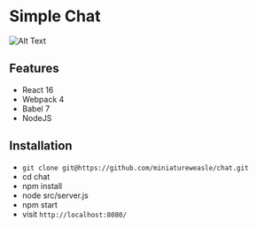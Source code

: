 # Simple Chat 

![Alt Text](https://media.giphy.com/media/vFKqnCdLPNOKc/giphy.gif)

## Features

* React 16
* Webpack 4
* Babel 7
* NodeJS

## Installation

* `git clone git@https://github.com/miniatureweasle/chat.git`
* cd chat 
* npm install
* node src/server.js
* npm start
* visit `http://localhost:8080/`
